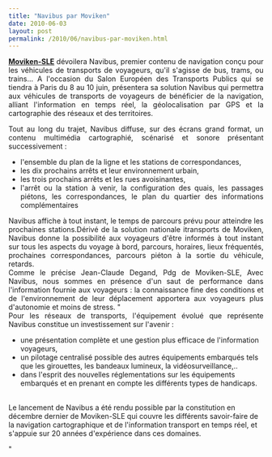 ```yaml
---
title: "Navibus par Moviken"
date: 2010-06-03
layout: post
permalink: /2010/06/navibus-par-moviken.html
---
```


<p style="text-align: justify"><strong><a href="http://www.moviken.com/" target="_blank">Moviken-SLE</a></strong> dévoilera Navibus, premier contenu de navigation conçu pour les véhicules de transports de voyageurs, qu'il s'agisse de bus, trams, ou trains... A l'occasion du Salon Européen des Transports Publics qui se tiendra à Paris du 8 au 10 juin, présentera sa solution Navibus qui permettra aux véhicules de transports de voyageurs de bénéficier de la navigation, alliant l'information en temps réel, la géolocalisation par GPS et la cartographie des réseaux et des territoires.</p> <p style="text-align: justify">Tout au long du trajet, Navibus diffuse, sur des écrans grand format, un contenu multimédia cartographié, scénarisé et sonore présentant successivement : </p> <ul> <li> <div style="text-align: justify">l'ensemble du plan de la ligne et les stations de correspondances, </div></li> <li> <div style="text-align: justify">les dix prochains arrêts et leur environnement urbain,</div></li> <li> <div style="text-align: justify">les trois prochains arrêts et les rues avoisinantes, </div></li> <li> <div style="text-align: justify">l'arrêt ou la station à venir, la configuration des quais, les passages piétons, les correspondances, le plan du quartier des informations complémentaires</div></li> </ul> <p style="text-align: justify">Navibus affiche à tout instant, le temps de parcours prévu pour atteindre les prochaines stations.Dérivé de la solution nationale itransports de Moviken, Navibus donne la possibilité aux voyageurs d'être informés à tout instant sur tous les aspects du voyage à bord, parcours, horaires, lieux fréquentés, prochaines correspondances, parcours piéton à la sortie du véhicule, retards.<br />Comme le précise Jean-Claude Degand, Pdg de Moviken-SLE,  Avec Navibus, nous sommes en présence d'un saut de performance dans l'information fournie aux voyageurs : la connaissance fine des conditions et de l'environnement de leur déplacement apportera aux voyageurs plus d'autonomie et moins de stress. "<br />Pour les réseaux de transports, l'équipement évolué que représente Navibus constitue un investissement sur l'avenir :</p> <ul> <li> <div style=""text-align: justify"">une présentation complète et une gestion plus efficace de l'information voyageurs, </div></li> <li> <div style=""text-align: justify"">un pilotage centralisé possible des autres équipements embarqués tels que les girouettes, les bandeaux lumineux, la vidéosurveillance,..</div></li> <li> <div style=""text-align: justify"">dans l'esprit des nouvelles réglementations sur les équipements embarqués et en prenant en compte les différents types de handicaps.</div></li> </ul> <p style=""text-align: justify""><br />Le lancement de Navibus a été rendu possible par la constitution en décembre dernier de Moviken-SLE qui couvre les différents savoir-faire de la navigation cartographique et de l'information transport en temps réel, et s'appuie sur 20 années d'expérience dans ces domaines.</p>"